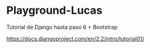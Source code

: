 # Playground-Lucas
Tutorial de Django hasta paso 6 + Bootstrap

https://docs.djangoproject.com/en/2.2/intro/tutorial01/
